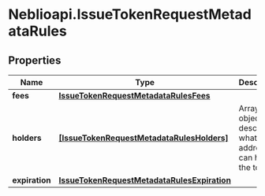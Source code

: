 # Neblioapi.IssueTokenRequestMetadataRules

## Properties
Name | Type | Description | Notes
------------ | ------------- | ------------- | -------------
**fees** | [**IssueTokenRequestMetadataRulesFees**](IssueTokenRequestMetadataRulesFees.md) |  | [optional] 
**holders** | [**[IssueTokenRequestMetadataRulesHolders]**](IssueTokenRequestMetadataRulesHolders.md) | Array of objects describing what addresses can hold the token | [optional] 
**expiration** | [**IssueTokenRequestMetadataRulesExpiration**](IssueTokenRequestMetadataRulesExpiration.md) |  | [optional] 


